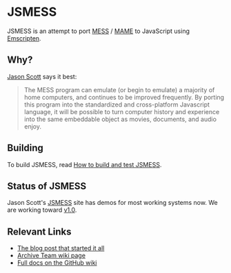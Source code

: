 JSMESS
======
JSMESS is an attempt to port [MESS](http://mess.org/) /
[MAME](http://mamedev.org/) to JavaScript using
[Emscripten](https://github.com/kripken/emscripten).

Why?
----
[Jason Scott](http://jsmess.textfiles.com/) says it best:
> The MESS program can emulate (or begin to emulate) a majority of home
> computers, and continues to be improved frequently. By porting this program
> into the standardized and cross-platform Javascript language, it will be
> possible to turn computer history and experience into the same embeddable
> object as movies, documents, and audio enjoy.

Building
--------
To build JSMESS, read [How to build and test JSMESS](https://github.com/jsmess/jsmess/wiki/How-to-build-and-test-JSMESS-0.142).

Status of JSMESS
----------------
Jason Scott's [JSMESS](http://jsmess.textfiles.com) site has demos for most working systems now.
We are working toward [v1.0](https://github.com/jsmess/jsmess/wiki/JSMESS-v1.0-Systems).

Relevant Links
--------------
* [The blog post that started it all](http://ascii.textfiles.com/archives/3375)
* [Archive Team wiki page](http://www.archiveteam.org/index.php?title=Javascript_Mess)
* [Full docs on the GitHub wiki](https://github.com/jsmess/jsmess/wiki)
